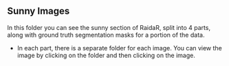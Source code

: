 ## Sunny Images
In this folder you can see the sunny section of RaidaR, split into 4 parts, along with ground truth segmentation masks for a portion of the data.
- In each part, there is a separate folder for each image. You can view the image by clicking on the folder and then clicking on the image.